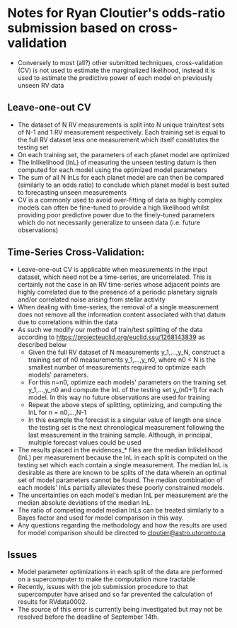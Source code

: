 # Notes for Ryan Cloutier's odds-ratio submission based on cross-validation

* Conversely to most (all?) other submitted techniques, cross-validation (CV) is not used to estimate the marginalized likelihood, instead it is used to estimate the predictive power of each model on previously unseen RV data


## Leave-one-out CV
* The dataset of N RV measurements is split into N unique train/test sets of N-1 and 1 RV measurement respectively. Each training set is equal to the full RV dataset less one measurement which itself constitutes the testing set
* On each training set, the parameters of each planet model are optimized
* The lnlikelihood (lnL) of measuring the unseen testing datum is then computed for each model using the optimized model parameters
* The sum of all N lnLs for each planet model are can then be compared (similarly to an odds ratio) to conclude which planet model is best suited to forecasting unseen measurements
* CV is a commonly used to avoid over-fitting of data as highly complex models can often be fine-tuned to provide a high likelihood whilst providing poor predictive power due to the finely-tuned parameters which do not necessarily generalize to unseen data (i.e. future observations)

## Time-Series Cross-Validation:
* Leave-one-out CV is applicable when measurements in the input dataset, which need not be a time-series, are uncorrelated. This is certainly not the case in an RV time-series whose adjacent points are highly correlated due to the presence of a periodic planetary signals and/or correlated noise arising from stellar activity
* When dealing with time-series, the removal of a single measurement does not remove all the information content associated with that datum due to correlations within the data
* As such we modify our method of train/test splitting of the data according to https://projecteuclid.org/euclid.ssu/1268143839 as described below
  * Given the full RV dataset of N measurements y_1,...,y_N, construct a training set of n0 measurements y_1,...,y_n0, where n0 < N is the smallest number of measurements required to optimize each models' parameters.
  * For this n=n0, optimize each models' parameters on the training set y_1,...,y_n0 and compute the lnL of the testing set y_(n0+1) for each model. In this way no future observations are used for training
  * Repeat the above steps of splitting, optimizing, and computing the lnL for n = n0,...,N-1
  * In this example the forecast is a singular value of length one since the testing set is the next chronological measurement following the last measurement in the training sample. Although, in principal, multiple forecast values could be used
* The results placed in the evidences_* files are the median lnliklelihood (lnL) per measurement because the lnL in each split is computed on the testing set which each contain a single measurement. The median lnL is desirable as there are known to be splits of the data wherein an optimal set of model parameters cannot be found. The median combination of each models' lnLs partially alleviates these poorly constrained models.
* The uncertainties on each model's median lnL per measurement are the median absolute deviations of the median lnL.
* The ratio of competing model median lnLs can be treated similarly to a Bayes factor and used for model comparison in this way. 
* Any questions regarding the methodology and how the results are used for model comparison should be directed to cloutier@astro.utoronto.ca

## Issues
* Model parameter optimizations in each split of the data are performed on a supercomputer to make the computation more tractable
* Recently, issues with the job submission procedure to that supercomputer have arised and so far prevented the calculation of results for RVdata0002.
* The source of this error is currently being investigated but may not be resolved before the deadline of September 14th.